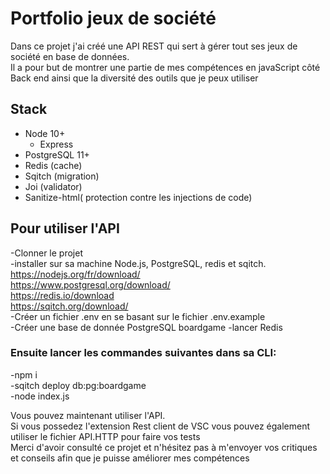 # Portfolio jeux de société
Dans ce projet j'ai créé une API REST qui sert à gérer tout ses jeux de société en base de données.  
Il a pour but de montrer une partie de mes compétences en javaScript côté Back end ainsi que la diversité des outils que je peux utiliser

## Stack

- Node 10+
  - Express
- PostgreSQL 11+
- Redis (cache)
- Sqitch (migration)
- Joi (validator)
- Sanitize-html( protection contre les injections de code)

## Pour utiliser l'API
 -Clonner le projet  
 -installer sur sa machine Node.js, PostgreSQL, redis et sqitch.  
 https://nodejs.org/fr/download/  
 https://www.postgresql.org/download/  
 https://redis.io/download  
 https://sqitch.org/download/      
 -Créer un fichier .env en se basant sur le fichier .env.example  
 -Créer une base de donnée PostgreSQL boardgame
 -lancer Redis
   
 ### Ensuite lancer les commandes suivantes dans sa CLI:  
 -npm i  
 -sqitch deploy db:pg:boardgame  
 -node index.js
 
 Vous pouvez maintenant utiliser l'API.  
 Si vous possedez l'extension Rest client de VSC  vous pouvez également utiliser le fichier API.HTTP pour faire vos tests  
 Merci d'avoir consulté ce projet et n'hésitez pas à m'envoyer vos critiques et conseils afin que je puisse améliorer mes compétences
 
